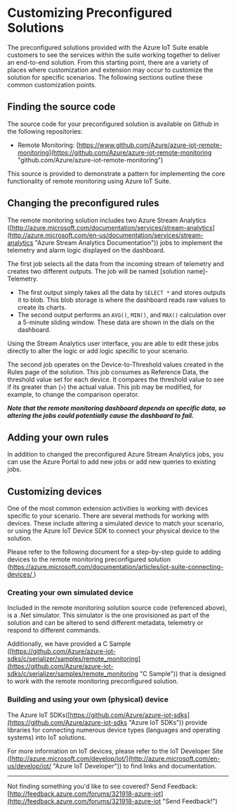 <properties
	pageTitle="Microsoft Azure IoT Suite guidance on customizing preconfigured solutions | Microsoft Azure"
	description="This will provide guidnace on customizing Azure IoT Suite preconfigured solutions."
	services=""
	documentationCenter=".net"
	authors="stevehob"
	manager="kevinmil"
	editor=""/>

<tags
     ms.service="na"
     ms.devlang="na"
     ms.topic="article"
     ms.tgt_pltfrm="na"
     ms.workload="tbd"
     ms.date="09/22/2015"
     ms.author="stevehob"/>

# Customizing Preconfigured Solutions
The preconfigured solutions provided with the Azure IoT Suite enable customers to see the services within the suite working together to deliver an end-to-end solution.  From this starting point, there are a variety of places where customization and extension may occur to customize the solution for specific scenarios.  The following sections outline these common customization points.

## Finding the source code
The source code for your preconfigured solution is available on Github in the following repositories:

- Remote Monitoring: [https://www.github.com/Azure/azure-iot-remote-monitoring](https://github.com/Azure/azure-iot-remote-monitoring "github.com/Azure/azure-iot-remote-monitoring")

This source is provided to demonstrate a pattern for implementing the core functionality of remote monitoring using Azure IoT Suite.

## Changing the preconfigured rules
The remote monitoring solution includes two Azure Stream Analytics ([http://azure.microsoft.com/documentation/services/stream-analytics](http://azure.microsoft.com/en-us/documentation/services/stream-analytics "Azure Stream Analytics Documentation")) jobs to implement the telemetry and alarm logic displayed on the dashboard.

The first job selects all the data from the incoming stream of telemetry and creates two different outputs.  The job will be named [solution name]-Telemetry.

- The first output simply takes all the data by `SELECT *` and stores outputs it to blob.  This blob storage is where the dashboard reads raw values to create its charts.
- The second output performs an `AVG()`, `MIN()`, and `MAX()` calculation over a 5-minute sliding window.  These data are shown in the dials on the dashboard.

Using the Stream Analytics user interface, you are able to edit these jobs directly to alter the logic or add logic specific to your scenario.

The second job operates on the Device-to-Threshold values created in the Rules page of the solution.  This job consumes as Reference Data, the threshold value set for each device.  It compares the threshold value to see if its greater than (`>`) the actual value.  This job may be modified, for example, to change the comparison operator.

***Note that the remote monitoring dashboard depends on specific data, so altering the jobs could potentially cause the dashboard to fail.***

## Adding your own rules
In addition to changed the preconfigured Azure Stream Analytics jobs, you can use the Azure Portal to add new jobs or add new queries to existing jobs.

## Customizing devices
One of the most common extension activities is working with devices specific to your scenario.  There are several methods for working with devices.  These include altering a simulated device to match your scenario, or using the Azure IoT Device SDK to connect your physical device to the solution.

Please refer to the following document for a step-by-step guide to adding devices to the remote monitoring preconfigured solution ([https://azure.microsoft.com/documentation/articles/iot-suite-connecting-devices/ ](https://azure.microsoft.com/documentation/articles/iot-suite-connecting-devices/  "Iot Suite Connecting Devices"))

### Creating your own simulated device
Included in the remote monitoring solution source code (referenced above), is a .Net simulator.  This simulator is the one provisioned as part of the solution and can be altered to send different metadata, telemetry or respond to different commands.

Additionally, we have provided a C Sample ([https://github.com/Azure/azure-iot-sdks/c/serializer/samples/remote_monitoring](https://github.com/Azure/azure-iot-sdks/c/serializer/samples/remote_monitoring "C Sample")) that is designed to work with the remote monitoring preconfigured solution.

### Building and using your own (physical) device
The Azure IoT SDKs([https://github.com/Azure/azure-iot-sdks](https://github.com/Azure/azure-iot-sdks "Azure IoT SDKs")) provide libraries for connecting numerous device types (languages and operating systems) into IoT solutions.


For more information on IoT devices, please refer to the IoT Developer Site ([http://azure.microsoft.com/develop/iot/](http://azure.microsoft.com/en-us/develop/iot/ "Azure IoT Developer")) to find links and documentation.


----------
Not finding something you'd like to see covered? Send Feedback: [http://feedback.azure.com/forums/321918-azure-iot](http://feedback.azure.com/forums/321918-azure-iot "Send Feedback!")

